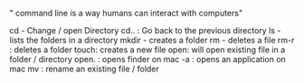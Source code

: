 " command line is a way humans can interact with computers"

cd - Change / open Directory
cd.. : Go back to the previous directory
ls - lists the folders in a directory
mkdir - creates a folder
rm - deletes a file
rm-r : deletes a folder
touch: creates a new file
open: will open existing file in a folder / directory 
open. : opens finder on mac
-a : opens an application on mac
mv : rename an existing file  / folder